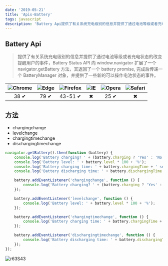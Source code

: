 ```yaml
---
date: '2019-05-21'
title: 'Apis-Battery'
tags: javascript
description: 'Battery Api提供了有关系统充电级别的信息并提供了通过电池等级或者充电状态的改变提醒用户的事件'
---
```


## Battery Api

> 提供了有关系统充电级别的信息并提供了通过电池等级或者充电状态的改变提醒用户的事件，Battery Status API 向 window.navigator 扩展了一个 navigator.getBattery 方法，其返回了一个 battery promise, 完成后传递一个 BatteryManager 对象，并提供了一些新的可以操作电池状态的事件。

| ![Chrome][chrome-image] | ![Edge][edge-image] | ![Firefox][firefox-image] | ![IE][ie-image] | ![Opera][opera-image] | ![Safari][safari-image] |
| :-: | :-: | :-: | :-: | :-: | :-: |
| 38 ✔ | 79 ✔ | 43-51 ✔ | ✖ | 25 ✔ | ✖ |

## 方法

-   chargingchange
-   levelchange
-   chargingtimechange
-   dischargingtimechange

```javascript
navigator.getBattery().then(function (battery) {
	console.log('Battery charging? ' + (battery.charging ? 'Yes' : 'No'));
	console.log('Battery level: ' + battery.level * 100 + '%');
	console.log('Battery charging time: ' + battery.chargingTime + ' seconds');
	console.log('Battery discharging time: ' + battery.dischargingTime + ' seconds');

	battery.addEventListener('chargingchange', function () {
		console.log('Battery charging? ' + (battery.charging ? 'Yes' : 'No'));
	});

	battery.addEventListener('levelchange', function () {
		console.log('Battery level: ' + battery.level * 100 + '%');
	});

	battery.addEventListener('chargingtimechange', function () {
		console.log('Battery charging time: ' + battery.chargingTime + ' seconds');
	});

	battery.addEventListener('dischargingtimechange', function () {
		console.log('Battery discharging time: ' + battery.dischargingTime + ' seconds');
	});
});
```

![r63S43](https://cdn.jsdelivr.net/gh/funnypan/pics@master/uPic/r63S43.png)

[chrome-image]: https://cdn.jsdelivr.net/gh/manonicu/pics@master/uPic/CDWccX.jpg
[firefox-image]: https://cdn.jsdelivr.net/gh/manonicu/pics@master/uPic/mqRvLw.jpg
[ie-image]: https://cdn.jsdelivr.net/gh/manonicu/pics@master/uPic/uKn6gH.jpg
[opera-image]: https://cdn.jsdelivr.net/gh/manonicu/pics@master/uPic/mpzJp6.jpg
[safari-image]: https://cdn.jsdelivr.net/gh/manonicu/pics@master/uPic/mIxpPG.jpg
[edge-image]: https://cdn.jsdelivr.net/gh/manonicu/pics@master/uPic/aoF7l0.jpg
